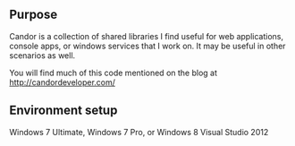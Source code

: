 Purpose
------------
Candor is a collection of shared libraries I find useful for web applications,
console apps, or windows services that I work on.  It may be useful in other scenarios as well.

You will find much of this code mentioned on the blog at http://candordeveloper.com/

Environment setup
------------
Windows 7 Ultimate, Windows 7 Pro, or Windows 8
Visual Studio 2012
